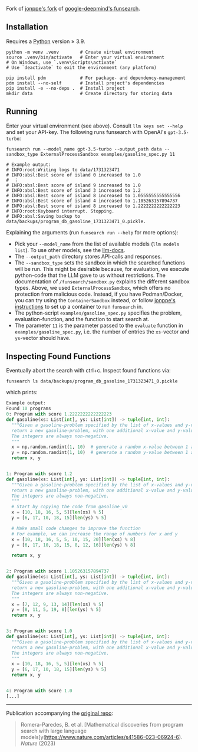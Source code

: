 Fork of [jonppe's fork](https://github.com/jonppe/funsearch) of [google-deepmind's funsearch](https://github.com/google-deepmind/funsearch).

## Installation

Requires a [Python](https://www.python.org/) version ≥ 3.9.

```shell
python -m venv .venv        # Create virtual environment
source .venv/bin/activate   # Enter your virtual environment
# On Windows, use `.venv\Scripts\activate`
# Use `deactivate` to exit the environment (any platform)

pip install pdm             # For package- and dependency-management
pdm install --no-self       # Install project's dependencies
pip install -e --no-deps .  # Install project
mkdir data                  # Create directory for storing data
```

## Running

Enter your virtual environment (see above). Consult `llm keys set --help` and set your API-key. The following runs funsearch with OpenAI's `gpt-3.5-turbo`:

```shell
funsearch run --model_name gpt-3.5-turbo --output_path data --sandbox_type ExternalProcessSandbox examples/gasoline_spec.py 11

# Example output:
# INFO:root:Writing logs to data/1731323471
# INFO:absl:Best score of island 0 increased to 1.0
#  ⋮
# INFO:absl:Best score of island 9 increased to 1.0
# INFO:absl:Best score of island 3 increased to 1.2
# INFO:absl:Best score of island 8 increased to 1.0555555555555556
# INFO:absl:Best score of island 4 increased to 1.105263157894737
# INFO:absl:Best score of island 8 increased to 1.2222222222222223
# INFO:root:Keyboard interrupt. Stopping.
# INFO:absl:Saving backup to data/backups/program_db_gasoline_1731323471_0.pickle.
```


Explaining the arguments (run `funsearch run --help` for more options):

- Pick your `--model_name` from the list of available models (`llm models list`). To use other models, see the [llm-docs](https://llm.datasette.io/en/stable/other-models.html).
- The `--output_path` directory stores API-calls and responses.
- The `--sandbox_type` sets the sandbox in which the searched functions will be run. This might be desirable because, for evaluation, we execute python-code that the LLM gave to us without restrictions. The documentation of `/funsearch/sandbox.py` explains the different sandbox types. Above, we used `ExternalProcessSandbox`, which offers no protection from malicious code. Instead, if you have Podman/Docker, you can try using the `ContainerSandbox` instead, or follow [jonppe's instructions](https://github.com/jonppe/funsearch/blob/745f2e7a61ef1418a95e09a009f2f65a3ce7c2ac/README.md) to set up a container to run `funsearch` in.
- The python-script `examples/gasoline_spec.py` specifies the problem, evaluation-function, and the function to start search at.
- The parameter `11` is the parameter passed to the `evaluate` function in `examples/gasoline_spec.py`, i.e. the number of entries the `xs`-vector and `ys`-vector should have.

## Inspecting Found Functions

Eventually abort the search with ctrl+c. Inspect found functions via:

```shell
funsearch ls data/backups/program_db_gasoline_1731323471_0.pickle
```

which prints:

```py
Example output:
Found 10 programs
0: Program with score 1.2222222222222223
def gasoline(xs: List[int], ys: List[int]) -> tuple[int, int]:
  """Given a gasoline-problem specified by the list of x-values and y-values,
  return a new gasoline-problem, with one additional x-value and y-value.
  The integers are always non-negative.
  """
  x = np.random.randint(1, 10)  # generate a random x-value between 1 and 10
  y = np.random.randint(1, 10)  # generate a random y-value between 1 and 10
  return x, y


1: Program with score 1.2
def gasoline(xs: List[int], ys: List[int]) -> tuple[int, int]:
  """Given a gasoline-problem specified by the list of x-values and y-values,
  return a new gasoline-problem, with one additional x-value and y-value.
  The integers are always non-negative.
  """
  # Start by copying the code from gasoline_v0
  x = [10, 18, 16, 5, 5][len(xs) % 5]
  y = [6, 17, 10, 18, 15][len(ys) % 5]

  # Make small code changes to improve the function
  # For example, we can increase the range of numbers for x and y
  x = [10, 18, 16, 5, 5, 10, 15, 20][len(xs) % 8]
  y = [6, 17, 10, 18, 15, 8, 12, 16][len(ys) % 8]

  return x, y


2: Program with score 1.105263157894737
def gasoline(xs: List[int], ys: List[int]) -> tuple[int, int]:
  """Given a gasoline-problem specified by the list of x-values and y-values,
  return a new gasoline-problem, with one additional x-value and y-value.
  The integers are always non-negative.
  """
  x = [7, 12, 9, 13, 14][len(xs) % 5]
  y = [8, 11, 5, 19, 8][len(ys) % 5]
  return x, y


3: Program with score 1.0
def gasoline(xs: List[int], ys: List[int]) -> tuple[int, int]:
  """Given a gasoline-problem specified by the list of x-values and y-values,
  return a new gasoline-problem, with one additional x-value and y-value.
  The integers are always non-negative.
  """
  x = [10, 18, 16, 5, 5][len(xs) % 5]
  y = [6, 17, 10, 18, 15][len(ys) % 5]
  return x, y


4: Program with score 1.0
[...]
```

---

Publication accompanying the [original repo](https://github.com/google-deepmind/funsearch):

> Romera-Paredes, B. et al. [Mathematical discoveries from program search with large language models]y(https://www.nature.com/articles/s41586-023-06924-6). *Nature* (2023)